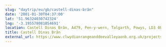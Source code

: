```yaml
---
slug: "daytrip/eu/gb/castell-dinas-brân"
date: '2001-01-30T04:37:00'
lat: '51.96324030742324'
lng: '-3.195578081054691'
location: Castell Dinas Brân, A479, Pen-y-wern, Talgarth, Powys, LD3 0ER, United Kingdom
title: Castell Dinas Brân
external_url: https://www.clwydianrangeanddeevalleyaonb.org.uk/projects/dinas-bran/
---
```



